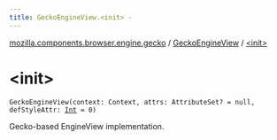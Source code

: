 ```yaml
---
title: GeckoEngineView.<init> - 
---
```


[mozilla.components.browser.engine.gecko](../index.html) / [GeckoEngineView](index.html) / [&lt;init&gt;](./-init-.html)

# &lt;init&gt;

`GeckoEngineView(context: Context, attrs: AttributeSet? = null, defStyleAttr: `[`Int`](https://kotlinlang.org/api/latest/jvm/stdlib/kotlin/-int/index.html)` = 0)`

Gecko-based EngineView implementation.

